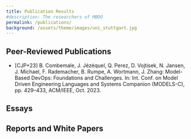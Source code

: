 ```yaml
---
title: Publication Results
#description: The researchers of MBDO
permalink: /publications/
background: /assets/theme/images/uni_stuttgart.jpg
---
```


## Peer-Reviewed Publications

* [CJP+23] B. Combemale, J. Jézéquel, Q. Perez, D. Vojtisek, N. Jansen, J. Michael, F. Rademacher, B. Rumpe, A. Wortmann, J. Zhang:
Model-Based DevOps: Foundations and Challenges. In: Int. Conf. on Model Driven Engineering Languages and Systems Companion (MODELS-C), pp. 429–433, ACM/IEEE, Oct. 2023.

## Essays

## Reports and White Papers
